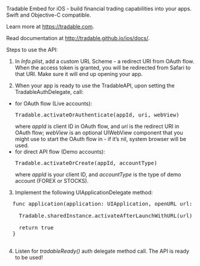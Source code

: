 Tradable Embed for iOS - build financial trading capabilities into your apps.
Swift and Objective-C compatible.

Learn more at https://tradable.com.

Read documentation at http://tradable.github.io/ios/docs/.


Steps to use the API:

1.  In <i>Info.plist</i>, add a custom URL Scheme - a redirect URI from OAuth flow. When the access token is granted, you will be redirected from Safari to that URI. Make sure it will end up opening your app.

2.  When your app is ready to use the TradableAPI, upon setting the TradableAuthDelegate, call:
  - for OAuth flow (Live accounts):
    <pre>
    Tradable.activateOrAuthenticate(appId, uri, webView)
    </pre>
    where <i>appId</i> is client ID in OAuth flow, and <i>uri</i> is the redirect URI in OAuth flow; <i>webView</i> is an optional UIWebView component that you might use to start the OAuth flow in - if it’s nil, system browser will be used.
  - for direct API flow (Demo accounts):
    <pre>
    Tradable.activateOrCreate(appId, accountType)
    </pre>
    where <i>appId</i> is your client ID, and <i>accountType</i> is the type of demo account (FOREX or STOCKS).
3.  Implement the following UIApplicationDelegate method:
  <pre>
  func application(application: UIApplication, openURL url: NSURL, sourceApplication: String?, annotation: AnyObject) -> Bool {
        
    Tradable.sharedInstance.activateAfterLaunchWithURL(url)
        
    return true
  }
  </pre>
4. Listen for <i>tradableReady()</i> auth delegate method call. The API is ready to be used!
